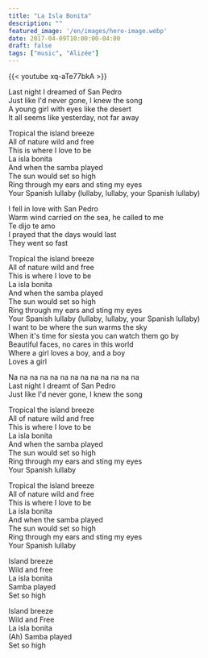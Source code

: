 ```yaml
---
title: "La Isla Bonita"
description: ""
featured_image: '/en/images/hero-image.webp'
date: 2017-04-09T10:00:00-04:00
draft: false
tags: ["music", "Alizée"]
---
```


{{< youtube xq-aTe77bkA >}}

Last night I dreamed of San Pedro  
Just like I'd never gone, I knew the song  
A young girl with eyes like the desert  
It all seems like yesterday, not far away

Tropical the island breeze  
All of nature wild and free  
This is where I love to be  
La isla bonita  
And when the samba played  
The sun would set so high  
Ring through my ears and sting my eyes  
Your Spanish lullaby (lullaby, lullaby, your Spanish lullaby)

I fell in love with San Pedro  
Warm wind carried on the sea, he called to me  
Te dijo te amo  
I prayed that the days would last  
They went so fast

Tropical the island breeze  
All of nature wild and free  
This is where I love to be  
La isla bonita  
And when the samba played  
The sun would set so high  
Ring through my ears and sting my eyes  
Your Spanish lullaby (lullaby, lullaby, your Spanish lullaby)  
I want to be where the sun warms the sky  
When it's time for siesta you can watch them go by  
Beautiful faces, no cares in this world  
Where a girl loves a boy, and a boy  
Loves a girl

Na na na na na na na na na na na na na  
Last night I dreamt of San Pedro  
Just like I'd never gone, I knew the song

Tropical the island breeze  
All of nature wild and free  
This is where I love to be  
La isla bonita  
And when the samba played  
The sun would set so high  
Ring through my ears and sting my eyes  
Your Spanish lullaby

Tropical the island breeze  
All of nature wild and free  
This is where I love to be  
La isla bonita  
And when the samba played  
The sun would set so high  
Ring through my ears and sting my eyes  
Your Spanish lullaby

Island breeze  
Wild and free  
La isla bonita  
Samba played  
Set so high

Island breeze  
Wild and Free  
La isla bonita  
(Ah) Samba played  
Set so high
